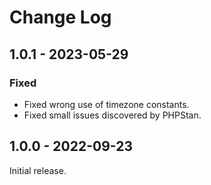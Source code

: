 # Change Log

## 1.0.1 - 2023-05-29

### Fixed

- Fixed wrong use of timezone constants.
- Fixed small issues discovered by PHPStan.

## 1.0.0 - 2022-09-23

Initial release.
